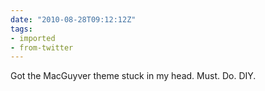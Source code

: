 ```yaml
---
date: "2010-08-28T09:12:12Z"
tags:
- imported
- from-twitter
---
```

Got the MacGuyver theme stuck in my head. Must. Do. DIY.
